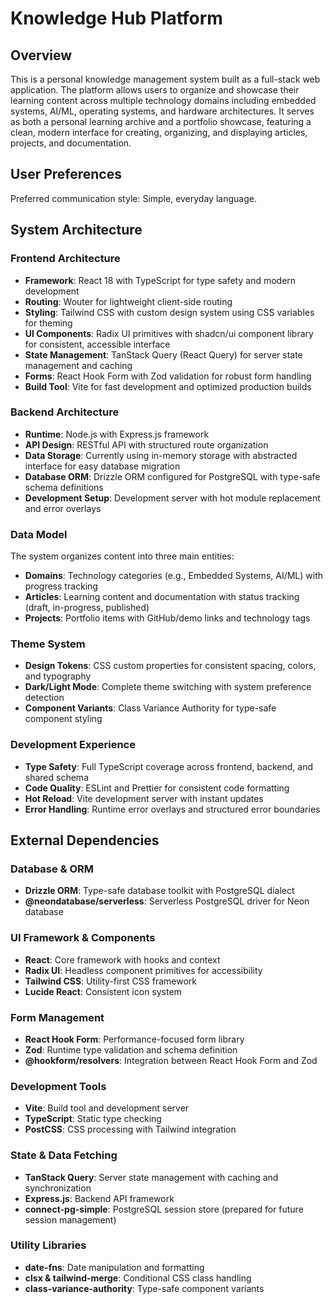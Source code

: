 # Knowledge Hub Platform

## Overview

This is a personal knowledge management system built as a full-stack web application. The platform allows users to organize and showcase their learning content across multiple technology domains including embedded systems, AI/ML, operating systems, and hardware architectures. It serves as both a personal learning archive and a portfolio showcase, featuring a clean, modern interface for creating, organizing, and displaying articles, projects, and documentation.

## User Preferences

Preferred communication style: Simple, everyday language.

## System Architecture

### Frontend Architecture
- **Framework**: React 18 with TypeScript for type safety and modern development
- **Routing**: Wouter for lightweight client-side routing
- **Styling**: Tailwind CSS with custom design system using CSS variables for theming
- **UI Components**: Radix UI primitives with shadcn/ui component library for consistent, accessible interface
- **State Management**: TanStack Query (React Query) for server state management and caching
- **Forms**: React Hook Form with Zod validation for robust form handling
- **Build Tool**: Vite for fast development and optimized production builds

### Backend Architecture
- **Runtime**: Node.js with Express.js framework
- **API Design**: RESTful API with structured route organization
- **Data Storage**: Currently using in-memory storage with abstracted interface for easy database migration
- **Database ORM**: Drizzle ORM configured for PostgreSQL with type-safe schema definitions
- **Development Setup**: Development server with hot module replacement and error overlays

### Data Model
The system organizes content into three main entities:
- **Domains**: Technology categories (e.g., Embedded Systems, AI/ML) with progress tracking
- **Articles**: Learning content and documentation with status tracking (draft, in-progress, published)
- **Projects**: Portfolio items with GitHub/demo links and technology tags

### Theme System
- **Design Tokens**: CSS custom properties for consistent spacing, colors, and typography
- **Dark/Light Mode**: Complete theme switching with system preference detection
- **Component Variants**: Class Variance Authority for type-safe component styling

### Development Experience
- **Type Safety**: Full TypeScript coverage across frontend, backend, and shared schema
- **Code Quality**: ESLint and Prettier for consistent code formatting
- **Hot Reload**: Vite development server with instant updates
- **Error Handling**: Runtime error overlays and structured error boundaries

## External Dependencies

### Database & ORM
- **Drizzle ORM**: Type-safe database toolkit with PostgreSQL dialect
- **@neondatabase/serverless**: Serverless PostgreSQL driver for Neon database

### UI Framework & Components
- **React**: Core framework with hooks and context
- **Radix UI**: Headless component primitives for accessibility
- **Tailwind CSS**: Utility-first CSS framework
- **Lucide React**: Consistent icon system

### Form Management
- **React Hook Form**: Performance-focused form library
- **Zod**: Runtime type validation and schema definition
- **@hookform/resolvers**: Integration between React Hook Form and Zod

### Development Tools
- **Vite**: Build tool and development server
- **TypeScript**: Static type checking
- **PostCSS**: CSS processing with Tailwind integration

### State & Data Fetching
- **TanStack Query**: Server state management with caching and synchronization
- **Express.js**: Backend API framework
- **connect-pg-simple**: PostgreSQL session store (prepared for future session management)

### Utility Libraries
- **date-fns**: Date manipulation and formatting
- **clsx & tailwind-merge**: Conditional CSS class handling
- **class-variance-authority**: Type-safe component variants